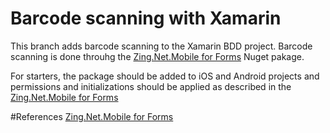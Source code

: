 # Barcode scanning with Xamarin

This branch adds barcode scanning to the Xamarin BDD project. Barcode scanning is done throuhg the [Zing.Net.Mobile for Forms][] Nuget pakage. 

For starters, the package should be added to iOS and Android projects and permissions and initializations should be applied as described in the [Zing.Net.Mobile for Forms][]

#References
[Zing.Net.Mobile for Forms][]

[Zing.Net.Mobile for Forms]:https://components.xamarin.com/gettingstarted/zxing.net.mobile.forms
